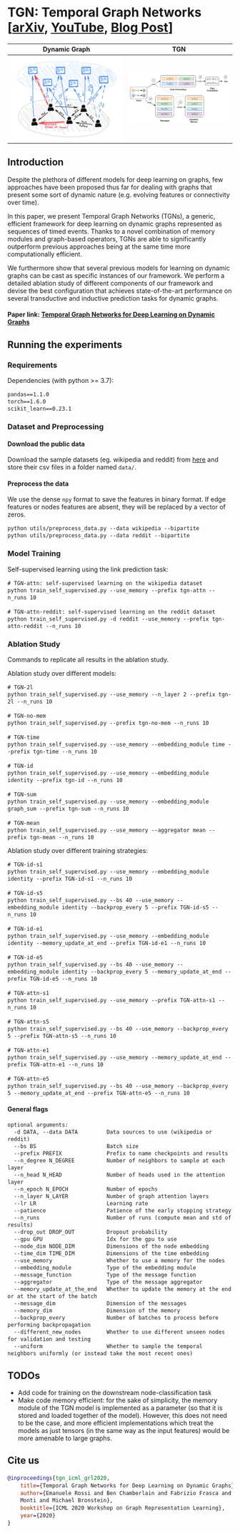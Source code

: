 # TGN: Temporal Graph Networks [[arXiv](https://arxiv.org/abs/2006.10637), [YouTube](https://www.youtube.com/watch?v=W1GvX2ZcUmY), [Blog Post](https://towardsdatascience.com/temporal-graph-networks-ab8f327f2efe)] 

Dynamic Graph             |  TGN	
:-------------------------:|:-------------------------:	
![](figures/dynamic_graph.png)  |  ![](figures/tgn.png)	




## Introduction

Despite the plethora of different models for deep learning on graphs, few approaches have been proposed thus far for dealing with graphs that present some sort of dynamic nature (e.g. evolving features or connectivity over time).
 
In this paper, we present Temporal Graph Networks (TGNs), a generic, efficient framework for deep learning on dynamic graphs represented as sequences of timed events. Thanks to a novel combination of memory modules and graph-based operators, TGNs are able to significantly outperform previous approaches being at the same time more computationally efficient. 

We furthermore show that several previous models for learning on dynamic graphs can be cast as specific instances of our framework. We perform a detailed ablation study of different components of our framework and devise the best configuration that achieves state-of-the-art performance on several transductive and inductive prediction tasks for dynamic graphs.


#### Paper link: [Temporal Graph Networks for Deep Learning on Dynamic Graphs](https://arxiv.org/abs/2006.10637)


## Running the experiments

### Requirements

Dependencies (with python >= 3.7):

```{bash}
pandas==1.1.0
torch==1.6.0
scikit_learn==0.23.1
```

### Dataset and Preprocessing

#### Download the public data
Download the sample datasets (eg. wikipedia and reddit) from
[here](http://snap.stanford.edu/jodie/) and store their csv files in a folder named
```data/```.

#### Preprocess the data
We use the dense `npy` format to save the features in binary format. If edge features or nodes 
features are absent, they will be replaced by a vector of zeros. 
```{bash}
python utils/preprocess_data.py --data wikipedia --bipartite
python utils/preprocess_data.py --data reddit --bipartite
```



### Model Training

Self-supervised learning using the link prediction task:
```{bash}
# TGN-attn: self-supervised learning on the wikipedia dataset
python train_self_supervised.py --use_memory --prefix tgn-attn --n_runs 10

# TGN-attn-reddit: self-supervised learning on the reddit dataset
python train_self_supervised.py -d reddit --use_memory --prefix tgn-attn-reddit --n_runs 10
```

### Ablation Study
Commands to replicate all results in the ablation study.

Ablation study over different models:
```{bash}
# TGN-2l
python train_self_supervised.py --use_memory --n_layer 2 --prefix tgn-2l --n_runs 10 

# TGN-no-mem
python train_self_supervised.py --prefix tgn-no-mem --n_runs 10 

# TGN-time
python train_self_supervised.py --use_memory --embedding_module time --prefix tgn-time --n_runs 10 

# TGN-id
python train_self_supervised.py --use_memory --embedding_module identity --prefix tgn-id --n_runs 10

# TGN-sum
python train_self_supervised.py --use_memory --embedding_module graph_sum --prefix tgn-sum --n_runs 10

# TGN-mean
python train_self_supervised.py --use_memory --aggregator mean --prefix tgn-mean --n_runs 10
```

Ablation study over different training strategies:
```{bash}
# TGN-id-s1
python train_self_supervised.py --use_memory --embedding_module identity --prefix TGN-id-s1 --n_runs 10 

# TGN-id-s5
python train_self_supervised.py --bs 40 --use_memory --embedding_module identity --backprop_every 5 --prefix TGN-id-s5 --n_runs 10 

# TGN-id-e1
python train_self_supervised.py --use_memory --embedding_module identity --memory_update_at_end --prefix TGN-id-e1 --n_runs 10 

# TGN-id-e5
python train_self_supervised.py --bs 40 --use_memory --embedding_module identity --backprop_every 5 --memory_update_at_end --prefix TGN-id-e5 --n_runs 10

# TGN-attn-s1
python train_self_supervised.py --use_memory --prefix TGN-attn-s1 --n_runs 10 

# TGN-attn-s5
python train_self_supervised.py --bs 40 --use_memory --backprop_every 5 --prefix TGN-attn-s5 --n_runs 10 

# TGN-attn-e1
python train_self_supervised.py --use_memory --memory_update_at_end --prefix TGN-attn-e1 --n_runs 10 

# TGN-attn-e5
python train_self_supervised.py --bs 40 --use_memory --backprop_every 5 --memory_update_at_end --prefix TGN-attn-e5 --n_runs 10

```


#### General flags

```{txt}
optional arguments:
  -d DATA, --data DATA         Data sources to use (wikipedia or reddit)
  --bs BS                      Batch size
  --prefix PREFIX              Prefix to name checkpoints and results
  --n_degree N_DEGREE          Number of neighbors to sample at each layer
  --n_head N_HEAD              Number of heads used in the attention layer
  --n_epoch N_EPOCH            Number of epochs
  --n_layer N_LAYER            Number of graph attention layers
  --lr LR                      Learning rate
  --patience                   Patience of the early stopping strategy
  --n_runs                     Number of runs (compute mean and std of results)
  --drop_out DROP_OUT          Dropout probability
  --gpu GPU                    Idx for the gpu to use
  --node_dim NODE_DIM          Dimensions of the node embedding
  --time_dim TIME_DIM          Dimensions of the time embedding
  --use_memory                 Whether to use a memory for the nodes
  --embedding_module           Type of the embedding module
  --message_function           Type of the message function
  --aggregator                 Type of the message aggregator
  --memory_update_at_the_end   Whether to update the memory at the end or at the start of the batch
  --message_dim                Dimension of the messages
  --memory_dim                 Dimension of the memory
  --backprop_every             Number of batches to process before performing backpropagation
  --different_new_nodes        Whether to use different unseen nodes for validation and testing
  --uniform                    Whether to sample the temporal neighbors uniformly (or instead take the most recent ones)
```

## TODOs 
* Add code for training on the downstream node-classification task
* Make code memory efficient: for the sake of simplicity, the memory module of the TGN model is 
implemented as a parameter (so that it is stored and loaded together of the model). However, this 
does not need to be the case, and 
more efficient implementations which treat the models as just tensors (in the same way as the 
input features) would be more amenable to large graphs.

## Cite us

```bibtex
@inproceedings{tgn_icml_grl2020,
    title={Temporal Graph Networks for Deep Learning on Dynamic Graphs},
    author={Emanuele Rossi and Ben Chamberlain and Fabrizio Frasca and Davide Eynard and Federico 
    Monti and Michael Bronstein},
    booktitle={ICML 2020 Workshop on Graph Representation Learning},
    year={2020}
}
```



